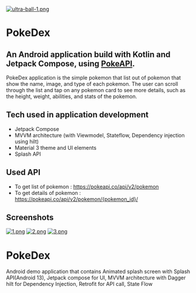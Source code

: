 [![ultra-ball-1.png](https://i.postimg.cc/52hd4Zj8/ultra-ball-1.png)](https://postimg.cc/dhjSnN20) 
# PokeDex 
## An Android application build with Kotlin and Jetpack Compose, using [PokeAPI](https://pokeapi.co/).

PokeDex application is the simple pokemon that list out of pokemon that show the name, image, and type of each pokemon. The user can scroll through the list and tap on any pokemon card to see more details, such as the height, weight, abilities, and stats of the pokemon.

## Tech used in application development

- Jetpack Compose
- MVVM architecture (with Viewmodel, Stateflow, Dependency injection using hilt)
- Material 3 theme and UI elements
- Splash API

## Used API

- To get list of pokemon : https://pokeapi.co/api/v2/pokemon
- To get details of pokemon : https://pokeapi.co/api/v2/pokemon/{pokemon_id}/


## Screenshots
[![1.png](https://i.postimg.cc/xCYF4QFT/1.png)](https://postimg.cc/PL34CgjB) [![2.png](https://i.postimg.cc/V6YDFRdJ/2.png)](https://postimg.cc/Lqbt9jkS) [![3.png](https://i.postimg.cc/SNwdPqnF/3.png)](https://postimg.cc/zVFTLsw0)

# PokeDex
Android demo application that contains Animated splash screen with Splash API(Android 13), Jetpack compose for UI, MVVM architecture with Dagger hilt for Dependency Injection, Retrofit for API call, State Flow
